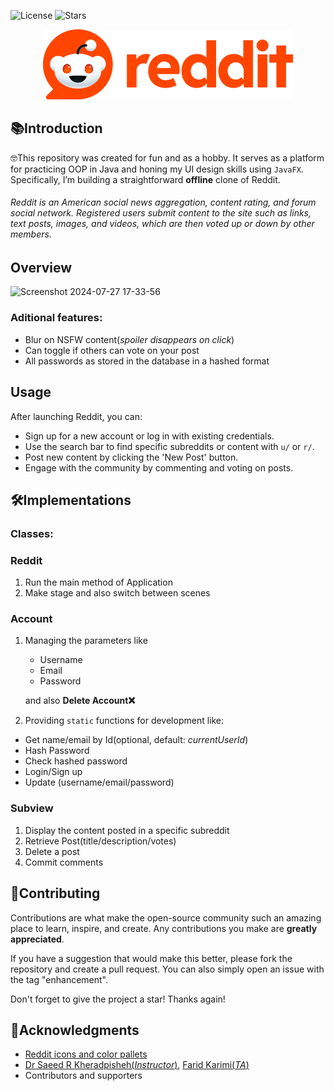 ![License](https://img.shields.io/badge/License-MIT-ff4500)
![Stars](https://img.shields.io/github/stars/ehsan-habibagahi/Reddit)
<p align = "center">
  <img src = "./src/main/resources/lammerbutnoob/reddit/reddit-logo-small.png"/>
</p>

## 📚Introduction
🤓This repository was created for fun and as a hobby. It serves as a platform for practicing OOP in Java and honing my UI design skills using `JavaFX`. Specifically, I’m building a straightforward __offline__ clone of Reddit.
###### Reddit is an American social news aggregation, content rating, and forum social network. Registered users submit content to the site such as links, text posts, images, and videos, which are then voted up or down by other members.
## Overview
![Screenshot 2024-07-27 17-33-56](https://github.com/user-attachments/assets/a95550a5-6448-40f2-b49c-db6bc064b2bc)

### Aditional features:
* Blur on NSFW content(*spoiler disappears on click*)
* Can toggle if others can vote on your post
* All passwords as stored in the database in a hashed format
## Usage

After launching Reddit, you can:

- Sign up for a new account or log in with existing credentials.
- Use the search bar to find specific subreddits or content with ```u/``` or ```r/```.
- Post new content by clicking the 'New Post' button.
- Engage with the community by commenting and voting on posts.

## 🛠️Implementations
### Classes:
### Reddit
  1. Run the main method of Application
  2. Make stage and also switch between scenes
### Account
1. Managing the parameters like
   - Username
   - Email
   - Password
     
    and also **Delete Account❌**
2. Providing ```static``` functions for development like:
  - Get name/email by Id(optional, default: *currentUserId*)
  - Hash Password
  - Check hashed password
  - Login/Sign up
  - Update (username/email/password)

### Subview
1. Display the content posted in a specific subreddit
2. Retrieve Post(title/description/votes)
3. Delete a post
4. Commit comments
## 🤝Contributing
Contributions are what make the open-source community such an amazing place to learn, inspire, and create. Any contributions you make are **greatly appreciated**.

If you have a suggestion that would make this better, please fork the repository and create a pull request. You can also simply open an issue with the tag "enhancement".

Don't forget to give the project a star! Thanks again!
## 📜Acknowledgments

- [Reddit icons and color pallets](https://reddit.com)
- [Dr Saeed R Kheradpisheh(_Instructor_)](https://github.com/SRKH), [Farid Karimi(_TA_)](https://github.com/Farid-Karimi)
- Contributors and supporters
